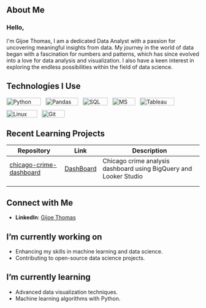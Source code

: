 ## About Me
### Hello,
I'm Gijoe Thomas, I am a dedicated Data Analyst with a passion for uncovering meaningful insights from data. My journey in the world of data began with a fascination for numbers and patterns, which has since evolved into a love for data analysis and visualization. I also have a keen interest in exploring the endless possibilities within the field of data science.


## Technologies I Use
<div style="display: flex; flex-wrap: wrap; gap: 12px;">
  <img src="https://img.shields.io/badge/-PYTHON-000?&logo=Python" alt="Python" width="90" height="20" />
  <img src="https://img.shields.io/badge/-PANDAS-000?&logo=Pandas" alt="Pandas" width="85" height="20" />
  <img src="https://img.shields.io/badge/-MYSQL-000?&logo=MySQL" alt="SQL" width="65" height="20" />
  <img src="https://img.shields.io/badge/-EXCEL-000?&logo=MicrosoftExcel" alt="MS Excel" width="60" height="20" />
  <img src="https://img.shields.io/badge/-TABLEAU-000?&logo=Tableau" alt="Tableau" width="90" height="20" />
  <img src="https://img.shields.io/badge/-LINUX-000?&logo=Linux" alt="Linux" width="80" height="20" />
  <img src="https://img.shields.io/badge/-GIT-000?&logo=Git" alt="Git" width="60" height="20" />
</div>

## Recent Learning Projects
| Repository                                                     | Link                                                                   | Description                                        |
| -------------------------------------------------------------- | ---------------------------------------------------------------------- | -------------------------------------------------- |
| [chicago-crime-dashboard](https://github.com/gijoethomas01/chicago-crime-dashboard/) | [DashBoard](https://lookerstudio.google.com/reporting/bd848d97-e1cb-4ed1-ae4e-0d9502332ac7/)|  Chicago crime analysis dashboard using BigQuery and Looker Studio|
| | | | |
| | | | |


## Connect with Me
- **LinkedIn**:  [Gijoe Thomas](https://www.linkedin.com/in/gijoethomas/)

## I’m currently working on
- Enhancing my skills in machine learning and data science.
- Contributing to open-source data science projects.

## I’m currently learning
- Advanced data visualization techniques.
- Machine learning algorithms with Python.

